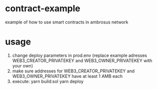 # contract-example
example of how to use smart contracts in ambrosus network

# usage

1. change deploy parameters in prod.env (replace example adresses WEB3_CREATOR_PRIVATEKEY and WEB3_OWNER_PRIVATEKEY with your own)
2. make sure addresses for WEB3_CREATOR_PRIVATEKEY and WEB3_OWNER_PRIVATEKEY have at least 1 AMB each
3. execute:
	yarn build:sol
	yarn deploy

